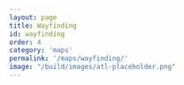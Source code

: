 ```yaml
---
layout: page
title: Wayfinding
id: wayfinding
order: 4
category: 'maps'
permalink: '/maps/wayfinding/'
image: "/build/images/atl-placeholder.png"
---
```


